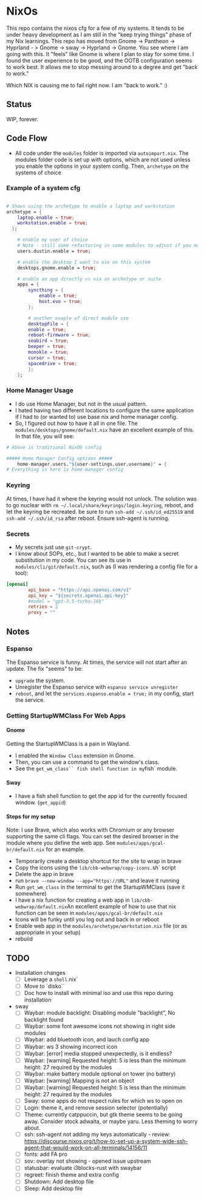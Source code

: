 # NixOs

This repo contains the nixos cfg for a few of my systems. It tends to be under heavy development as I am still in the "keep trying things" phase of my Nix learnings. This repo has moved from Gnome -> Pantheon -> Hyprland - > Gnome -> sway -> Hyprland -> Gnome. You see where I am going with this. It "feels" like Gnome is where I plan to stay for some time. I found the user experience to be good, and the OOTB configuration seems to work best. It allows me to stop messing around to a degree and get "back to work."

Which NIX is causing me to fail right now. I am "back to work." :)

## Status

WIP, forever.

## Code Flow

- All code under the `modules` folder is imported via `autoimport.nix`. The modules folder code is set up with options, which are not used unless you enable the options in your system config.
Then, `archetype` on the systems of choice

### Example of a system cfg

```nix

# Shows using the archetype to enable a laptop and workstation
archetype = {
    laptop.enable = true;
    workstation.enable = true;
  };

    # enable my user of choice
    # Note - still some refactoring in some modules to adjust if you move from a "dustin" user to an additional user or different user
    users.dustin.enable = true;

    # enable the desktop I want to use on this system
    desktops.gnome.enable = true;

    # enable an app directly vs via an archetype or suite
    apps = {
        syncthing = {
            enable = true;
            host.evo = true;
        };

        # another exaple of direct module use
        desktopFile = {
        enable = true;
        reboot-firmware = true;
        seabird = true;
        beeper = true;
        monokle = true;
        cursor = true;
        spacedrive = true;
        };
    };
```

### Home Manager Usage

- I do use Home Manager, but not in the usual pattern.
- I hated having two different locations to configure the same application if I had to (or wanted to) use base nix and home manager config.
- So, I figured out how to have it all in one file.
  The `modules/desktops/gnome/default.nix` have an excellent example of this. In that file, you will see:

```nix
# Above is traditional NixOS config

##### Home Manager Config options #####
    home-manager.users."${user-settings.user.username}" = {
# Everything in here is home-manager config
```

### Keyring

At times, I have had it where the keyring would not unlock. The solution was to go nuclear with `rm ~/.local/share/keyrings/login.keyring`, reboot, and let the keyring be recreated.
be sure to run `ssh-add ~/.ssh/id_ed25519` and `ssh-add ~/.ssh/id_rsa` after reboot. Ensure ssh-agent is running.

### Secrets

- My secrets just use `git-crypt`.
- I know about SOPs, etc., but I wanted to be able to make a secret substitution in my code.
  You can see its use in `modules/cli/git/default.nix`, such as (I was rendering a config file for a tool):

```toml
[openai]
        api_base = "https://api.openai.com/v1"
        api_key = "${secrets.openai.api-key}"
        #model = "gpt-3.5-turbo-16k"
        retries = 2
        proxy = ""
```

## Notes

### Espanso

The Espanso service is funny. At times, the service will not start after an update. The fix "seems" to be:

- `upgrade` the system.
- Unregister the Espanso service with `espanso service unregister`
- `reboot`, and let the `services.espanso.enable = true;` in my config, start the service.

### Getting StartupWMClass For Web Apps

#### Gnome

Getting the StartupWMClass is a pain in Wayland.

- I enabled the `Window Class` extension in Gnome.
- Then, you can use a command to get the window's class.
- See the `get_wm_class`` fish shell function in my`fish` module.

#### Sway

- I have a fish shell function to get the app id for the currently focused window. (`get_appid`)

#### Steps for my setup

Note: I use Brave, which also works with Chromium or any browser supporting the same cli flags. You can set the desired browser in the module where you define the web app. See `modules/apps/gcal-br/default.nix` for an example.

- Temporarily create a desktop shortcut for the site to wrap in brave
- Copy the icons using the `lib/cbb-webwrap/copy-icons.`sh` script
- Delete the app in brave
- run `brave --new-window --app="https://URL"` and leave it running
- Run `get_wm_class` in the terminal to get the StartupWMClass (save it somewhere)
- I have a nix function for creating a web app in `lib/cbb-webwrap/default.nix`An excellent example of how to use that nix function can be seen in `modules/apps/gcal-br/default.nix`
- Icons will be funky until you log out and back in or reboot
- Enable web app in the `modules/archetype/workstation.nix` file (or as appropriate in your setup)
- rebuild

## TODO

- Installation changes
    - [ ] Leverage a `shell`.nix`
    - [ ] Move to `disko``
    - [ ] Doc how to install with minimal iso and use this repo during installation
- sway
    - [ ] Waybar: module backlight: Disabling module "backlight", No backlight found
    - [ ] Waybar: some font awesome icons not showing in right side modules
    - [ ] Waybar: add bluetooth icon, and lauch config app
    - [ ] Waybar: ws 3 showing incorrect icon
    - [ ] Waybar: [error] media stopped unexpectedly, is it endless?
    - [ ] Waybar: [warning] Requested height: 5 is less than the minimum height: 27 required by the modules
    - [ ] Waybar: make battery module optional on tower (no battery)
    - [ ] Waybar: [warning] Mapping is not an object
    - [ ] Waybar: [warning] Requested height: 5 is less than the minimum height: 27 required by the modules
    - [ ] Sway: some apps do not respect rules for which ws to open on
    - [ ] Login: theme it, and remove session selector (potentially)
    - [ ] Theme: currently catppuccin, but gtk theme seems to be going away. Consider stock adwaita, or maybe yaru. Less theming to worry about.
    - [ ] ssh: ssh-agent not adding my keys automatically - review: https://discourse.nixos.org/t/how-to-set-up-a-system-wide-ssh-agent-that-would-work-on-all-terminals/14156/11
    - [ ] fonts: add FA pro
    - [ ] sov: overlay not showing - opened issue upstream
    - [ ] statusbar: evaluate i3blocks-rust with swaybar
    - [ ] regreet: finish theme and extra config
    - [ ] Shutdown: Add desktop file
    - [ ] Sleep: Add desktop file
